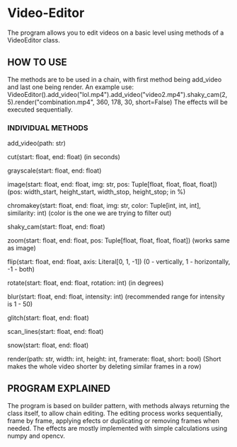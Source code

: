 # Video-Editor
The program allows you to edit videos on a basic level using methods of a VideoEditor class.

## HOW TO USE

The methods are to be used in a chain, with first method being add_video and last one being render. An example use: VideoEditor().add_video("lol.mp4").add_video("video2.mp4").shaky_cam(2,5).render("combination.mp4", 360, 178, 30, short=False)
The effects will be executed sequentially.

### INDIVIDUAL METHODS

add_video(path: str)

cut(start: float, end: float) (in seconds)

grayscale(start: float, end: float)

image(start: float, end: float, img: str, pos: Tuple[float, float, float, float]) (pos: width_start, height_start, width_stop, height_stop; in %)

chromakey(start: float, end: float, img: str, color: Tuple[int, int, int], similarity: int) (color is the one we are trying to filter out)

shaky_cam(start: float, end: float) 

zoom(start: float, end: float, pos: Tuple[float, float, float, float]) (works same as image)

flip(start: float, end: float, axis: Literal[0, 1, -1]) (0 - vertically, 1 - horizontally, -1 - both)

rotate(start: float, end: float, rotation: int) (in degrees)

blur(start: float, end: float, intensity: int) (recommended range for intensity is 1 - 50)

glitch(start: float, end: float)

scan_lines(start: float, end: float)

snow(start: float, end: float)

render(path: str, width: int, height: int, framerate: float, short: bool) (Short makes the whole video shorter by deleting similar frames in a row)


## PROGRAM EXPLAINED

The program is based on builder pattern, with methods always returning the class itself, to allow chain editing. The editing process works sequentially, frame by frame, applying efects or duplicating or removing frames when needed. The effects are mostly implemented with simple calculations using numpy and opencv.
